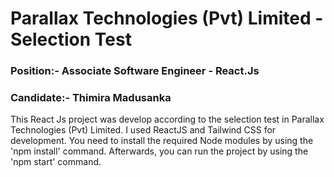 # Parallax Technologies (Pvt) Limited - Selection Test

### Position:- Associate Software Engineer - React.Js
### Candidate:- Thimira Madusanka

This React Js project was develop according to the selection test in Parallax Technologies (Pvt) Limited. I used ReactJS and Tailwind CSS for development. You need to install the required Node modules by using the 'npm install' command. Afterwards, you can run the project by using the 'npm start' command. 
